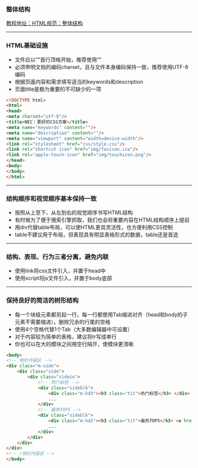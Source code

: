 ###  整体结构
[教程地址：HTML规范：整体结构](http://nec.netease.com/standard/html-structure.html)

---
### HTML基础设施
- 文件应以“<!DOCTYPE ......>”首行顶格开始，推荐使用“<!DOCTYPE html>”
- 必须申明文档的编码charset，且与文件本身编码保持一致，推荐使用UTF-8编码<meta charset="utf-8"/>
- 根据页面内容和需求填写适当的keywords和description
- 页面title是极为重要的不可缺少的一项

```html
<!DOCTYPE html>
<html>
<head>
<meta charset="utf-8"/>
<title>NEC：更好的CSS方案</title>
<meta name="keywords" content=""/>
<meta name="description" content=""/>
<meta name="viewport" content="width=device-width"/>
<link rel="stylesheet" href="css/style.css"/>
<link rel="shortcut icon" href="img/favicon.ico"/>
<link rel="apple-touch-icon" href="img/touchicon.png"/>
</head>
<body>
</body>
</html>
```

----
### 结构顺序和视觉顺序基本保持一致
- 按照从上至下、从左到右的视觉顺序书写HTML结构
- 有时候为了便于搜索引擎抓取，我们也会将重要内容在HTML结构顺序上提前
- 用div代替table布局，可以使HTML更具灵活性，也方便利用CSS控制
- table不建议用于布局，但表现具有明显表格形式的数据，table还是首选

---
### 结构、表现、行为三者分离，避免内联
- 使用link将css文件引入，并置于head中
- 使用script将js文件引入，并置于body底部

---
### 保持良好的简洁的树形结构
- 每一个块级元素都另起一行，每一行都使用Tab缩进对齐（head和body的子元素不需要缩进）。删除冗余的行尾的空格
- 使用4个空格代替1个Tab（大多数编辑器中可设置）
- 对于内容较为简单的表格，建议将tr写成单行
- 你也可以在大的模块之间用空行隔开，使模块更清晰

```html
<body>
<!-- 侧栏内容区 -->
<div class="m-side">
    <div class="side">
        <div class="sidein">
            <!-- 热门标签 -->
            <div class="sideblk">
                <div class="m-hd3"><h3 class="tit">热门标签</h3> </div>
                ...
            </div>
            <!-- 最热TOP5 -->
            <div class="sideblk">
                <div class="m-hd3"><h3 class="tit">最热TOP5</h3> <a href="#" class="s-fc02 f-fr">更多»</a></div>
                ...
            </div>
        </div>
    </div>
</div>
<!-- /侧栏内容区 -->
</body>
```
